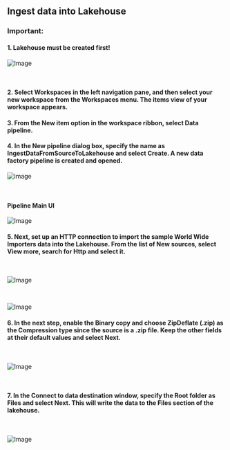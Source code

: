 ## Ingest data into Lakehouse 

### Important: 
#### 1. Lakehouse must be created first! 

![Image](https://github.com/user-attachments/assets/ba320e48-371e-491e-b15b-739886a5ac02)

<br>


#### 2. Select Workspaces in the left navigation pane, and then select your new workspace from the Workspaces menu. The items view of your workspace appears.
#### 3. From the New item option in the workspace ribbon, select Data pipeline.
#### 4. In the New pipeline dialog box, specify the name as IngestDataFromSourceToLakehouse and select Create. A new data factory pipeline is created and opened.

![image](https://github.com/user-attachments/assets/e1ed5759-7f21-48c5-8d03-c37da2e88a6e)


<br>


#### Pipeline Main UI 
![Image](https://github.com/user-attachments/assets/e44cab14-a65d-41c2-8685-c8c0905d829d)


#### 5. Next, set up an HTTP connection to import the sample World Wide Importers data into the Lakehouse. From the list of New sources, select View more, search for Http and select it.

<br> 

![Image](https://github.com/user-attachments/assets/bd146473-ecd6-4158-a9c5-0fb41a63c56b)


<br> 

![Image](https://github.com/user-attachments/assets/eeb0b54d-a06d-497c-8f1d-776ed5000638)



#### 6. In the next step, enable the Binary copy and choose ZipDeflate (.zip) as the Compression type since the source is a .zip file. Keep the other fields at their default values and select Next.

<br>

![Image](https://github.com/user-attachments/assets/78e7d670-0784-4f04-b5fe-55f0abe44cd5)

<br>



#### 7. In the Connect to data destination window, specify the Root folder as Files and select Next. This will write the data to the Files section of the lakehouse.

<br>

![Image](https://github.com/user-attachments/assets/657d8349-4a6e-4dbb-8806-453717d5f87e)

<br>



